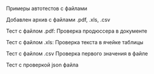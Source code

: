 Примеры автотестов с файлами

Добавлен архив с файлами .pdf, .xls, .csv

Тест с файлом .pdf: Проверка продюссера в документе

Тест с файлом .xls: Проверка текста в ячейке таблицы

Тест с файлом .csv Проверка первого значения в файле

Тест с проверкой json файла
